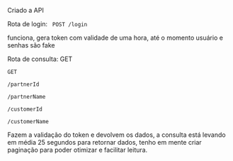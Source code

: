 Criado a API

Rota de login: ` POST /login`

funciona, gera token com validade de uma hora, até o momento usuário e senhas são fake

Rota de consulta: GET

```
GET

/partnerId

/partnerName

/customerId

/customerName

```

Fazem a validação do token e devolvem os dados, a consulta está levando em média 25 segundos para retornar dados, tenho em mente criar paginação para poder otimizar e facilitar leitura.
